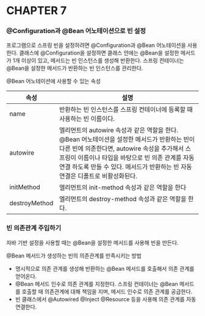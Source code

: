 # CHAPTER 7

### @Configuration과 @Bean  어노테이션으로 빈 설정

프로그램으로 스프링 빈을 설정하려면 @Configuration과 @Bean  어노테이션을 사용한다. 클래스에 @Configuration을 설정하면 클래스 안에는 @Bean을 설정한 메서드가 1개 이상이 있고, 메서드는 빈 인스턴스를 생성해 반환한다. 스프링 컨테이너는 @Bean을 설정한 메서드가 반환하는 빈 인스턴스를 관리한다.

@Bean 어노테이션에 사용할 수 있는 속성

| 속성          | 설명                                                         |
| ------------- | ------------------------------------------------------------ |
| name          | 반환하는 빈 인스턴스를 스프링 컨테이너에 등록할 때 사용하는 빈 이름이다. |
| autowire      | <bean> 엘리먼트의 autowire 속성과 같은 역할을 한다. @Bean 어노테이션을 설정한 메서드가 반환하는 빈이 다른 빈에 의존한다면, autowire 속성을 추가해서 스프링이 이름이나 타입을 바탕으로 빈 의존 관계를 자동연결 하도록 만들 수 있다. 메서드가 반환하는 빈 자동 연결은 디폴트로 비활성화된다. |
| initMethod    | <bean> 엘리먼트의 init-method 속성과 같은 역할을 한다        |
| destroyMethod | <bean> 엘리먼트의 destroy-method 속성과 같은 역할을 한다.    |

### 빈 의존관계 주입하기

자바 기반 설정을 사용할 때는 @Bean을 설정한 메서드를 사용해 빈을 만든다.

@Bean 메서드가 생성하는 빈의 의존관계를 만족시키는 방법

- 명시적으로 의존 관계를 생성해 반환하는 @Bean 메서드를 호출해서 의존 관계를 얻어온다.
- @Bean 메서드 인수로 의존 관계를 지정한다. 스프링 컨테이너는 @Bean 메서드를 호출할 때 의존관계에 대해 책임을 지며, 메서드 인수로 의존 관계를 공급한다.
- 빈 클래스에서 @Autowired @Inject @Resource 등을 사용해 의존 관계를 자동 연결한다.